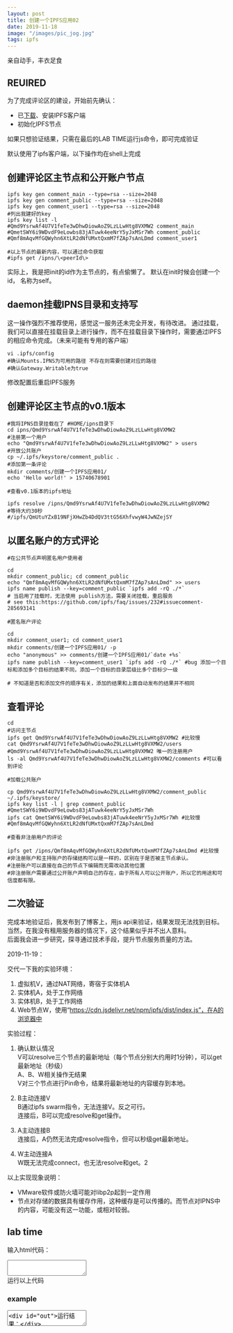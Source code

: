 ```yaml
---
layout: post
title: 创建一个IPFS应用02
date: 2019-11-18
image: "/images/pic_jog.jpg"
tags: ipfs
---
```


亲自动手，丰衣足食

## REUIRED
为了完成评论区的建设，开始前先确认：
- 已[下载](https://dist.ipfs.io/#go-ipfs)、安装IPFS客户端
- 初始化IPFS节点

如果只想验证结果，只需在最后的LAB TIME运行js命令，即可完成验证

默认使用了ipfs客户端，以下操作均在shell上完成

## 创建评论区主节点和公开账户节点

```
ipfs key gen comment_main --type=rsa --size=2048
ipfs key gen comment_public --type=rsa --size=2048
ipfs key gen comment_user1 --type=rsa --size=2048
#列出我建好的key
ipfs key list -l
#Qmd9YsrwAf4U7V1feTe3wDhwDiowAoZ9LzLLwHtg8VXMW2 comment_main   
#QmetSWY6i9WDvdF9eLowbs83jATuwk4eeNrY5yJxMSr7Wh comment_public 
#Qmf8mAqvMfGQWyhn6XtLR2dNfUMxtQxmM7fZAp7sAnLDmd comment_user1

#以上节点的最新内容，可以通过命令获取
#ipfs get /ipns/\<peerId\>

```
实际上，我是把init的id作为主节点的，有点偷懒了。
默认在init时候会创建一个id， 名称为self。


## daemon挂载IPNS目录和支持写
这一操作强烈不推荐使用，感觉这一服务还未完全开发，有待改进。
通过挂载，我们可以直接在挂载目录上进行操作，而不在挂载目录下操作时，需要通过IPFS的相应命令完成。（未来可能有专用的客户端）
```
vi .ipfs/config
#确认Mounts.IPNS为可用的路径 不存在则需要创建对应的路径
#确认Gateway.Writable为true
```
修改配置后重启IPFS服务

## 创建评论区主节点的v0.1版本

```
#我将IPNS目录挂载在了 #HOME/ipns目录下
cd ipns/Qmd9YsrwAf4U7V1feTe3wDhwDiowAoZ9LzLLwHtg8VXMW2
#注册第一个用户
echo "Qmd9YsrwAf4U7V1feTe3wDhwDiowAoZ9LzLLwHtg8VXMW2" > users
#开放公共账户
cp ~/.ipfs/keystore/comment_public .
#添加第一条评论
mkdir comments/创建一个IPFS应用01/
echo 'Hello world!' > 15740678901

#查看v0.1版本的ipfs地址

ipfs resolve /ipns/Qmd9YsrwAf4U7V1feTe3wDhwDiowAoZ9LzLLwHtg8VXMW2  
#等待大约30秒
#/ipfs/QmUtuYZxB19NFjXHwZb4DdQV3ttG56XhfvwyW4JwNZejSY

```

## 以匿名账户的方式评论
```
#在公共节点声明匿名用户使用者

cd  
mkdir comment_public; cd comment_public  
echo "Qmf8mAqvMfGQWyhn6XtLR2dNfUMxtQxmM7fZAp7sAnLDmd" >> users  
ipfs name publish --key=comment_public `ipfs add -rQ ./*`  
# 当启用了挂载时，无法使用 publish方法，需要关闭挂载，重启服务  
# see this:https://github.com/ipfs/faq/issues/232#issuecomment-285693141  

#匿名账户评论

cd  
mkdir comment_user1; cd comment_user1  
mkdir comments/创建一个IPFS应用01/ -p  
echo "anonymous" >> comments/创建一个IPFS应用01/`date +%s`  
ipfs name publish --key=comment_user1 `ipfs add -rQ ./*` #bug 添加一个目标和添加多个目标的结果不同，添加一个目标的目录层级比多个目标少一级  

# 不知道是否和添加文件的顺序有关，添加的结果和上面自动发布的结果并不相同
```

## 查看评论

```
cd
#访问主节点
ipfs get Qmd9YsrwAf4U7V1feTe3wDhwDiowAoZ9LzLLwHtg8VXMW2 #比较慢  
cat Qmd9YsrwAf4U7V1feTe3wDhwDiowAoZ9LzLLwHtg8VXMW2/users #Qmd9YsrwAf4U7V1feTe3wDhwDiowAoZ9LzLLwHtg8VXMW2 唯一的注册用户  
ls -al Qmd9YsrwAf4U7V1feTe3wDhwDiowAoZ9LzLLwHtg8VXMW2/comments #可以看到评论  

#加载公共账户

cp Qmd9YsrwAf4U7V1feTe3wDhwDiowAoZ9LzLLwHtg8VXMW2/comment_public ~/.ipfs/keystore/  
ipfs key list -l | grep comment_public  #QmetSWY6i9WDvdF9eLowbs83jATuwk4eeNrY5yJxMSr7Wh  
ipfs cat QmetSWY6i9WDvdF9eLowbs83jATuwk4eeNrY5yJxMSr7Wh #比较慢 #Qmf8mAqvMfGQWyhn6XtLR2dNfUMxtQxmM7fZAp7sAnLDmd  

#查看非注册用户的评论

ipfs get /ipns/Qmf8mAqvMfGQWyhn6XtLR2dNfUMxtQxmM7fZAp7sAnLDmd #比较慢  
#非注册账户和主持账户的存储结构可以是一样的，区别在于是否被主节点承认。  
#注册账户可以直接在自己的节点下编辑而无需改动其他位置  
#非注册账户需要通过公开账户声明自己的存在，由于所有人可以公开账户，所以它的用途和可信度都有限。  

```

## 二次验证

完成本地验证后，我发布到了博客上，用js api来验证，结果发现无法找到目标。当然，在我没有租用服务器的情况下，这个结果似乎并不出人意料。  
后面我会进一步研究，探寻通过技术手段，提升节点服务质量的方法。

2019-11-19：

交代一下我的实验环境：
1. 虚拟机V，通过NAT网络，寄宿于实体机A
2. 实体机A，处于工作网络
3. 实体机B，处于工作网络
4. Web节点W，使用“https://cdn.jsdelivr.net/npm/ipfs/dist/index.js”，在A的浏览器中

实验过程：
1. 确认默认情况  
V可以resolve三个节点的最新地址（每个节点分别大约用时1分钟），可以get最新地址（秒级）  
A、B、W相关操作无结果  
V对三个节点进行Pin命令，结果将最新地址的内容缓存到本地。

2. B主动连接V  
B通过ipfs swarm指令，无法连接V。反之可行。  
连接后，B可以完成resolve和get操作。

3. A主动连接B  
连接后，A仍然无法完成resolve指令，但可以秒级get最新地址。

4. W主动连接A  
W既无法完成connect，也无法resolve和get。2

以上实现现象说明：
- VMware软件或防火墙可能对libp2p起到一定作用
- 节点对存储的数据具有缓存作用，这种缓存是可以传播的。而节点对IPNS中的内容，可能没有这一功能，或相对较弱。

<!--
ipfs的寻址简直是场灾难。如果节点只是分布的部署在个人终端上，那明星资源会像一颗行星那样瞩目，而小众资源将如同尘埃，难以寻觅。分布式技术似乎完全离不开中心的支持。  
从这点来看，它完全没有资格取代现有的Web。    
如果我们采用一定技术手段进行改造。比如使用私有链的方法，进行特定目标群体的加速。那又为什么要舍弃现在的DNS和CDN呢？
 -->

## lab time

输入html代码：
<script type="application/javascript">
(function() {
	window.onload = function() {
		const codeArea = document.getElementById("exp_in");
		const button = document.getElementById("exp_but");
		button.onclick = function() {
			const n = codeArea.value;
            const newWin = window.open("", "", "");
            newWin.opener = null
            newWin.document.write(n)
            newWin.document.close();
		}
		var codes = document.getElementsByClassName("code")
		Array.prototype.forEach.call(codes,function(code) {
		    code.onfocus = function() {
		      var codeArea = document.getElementById("exp_in");
		      codeArea.value = code.textContent
		    }
		})
	}
})()
</script>

<textarea id="exp_in"> 
</textarea>
<br>
<div class="button" id="exp_but">运行以上代码</div>

### example
<textarea class="code">
<div id="out">运行结果：</div>
<script src="https://cdn.jsdelivr.net/npm/ipfs/dist/index.js"></script>
<script type="text/javascript">
    document.addEventListener('DOMContentLoaded', async () => {
        const node = await Ipfs.create({ repo: 'ipfs-' + Math.random() })
        window.node = node
        //document.getElementById('out').innerHTML += "<br>" + sth
        //node.ls
        //node.cat
    })
</script>
</textarea>
